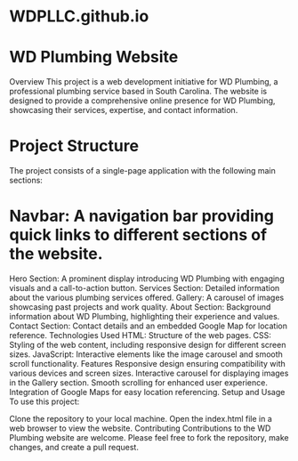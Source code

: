 # WDPLLC.github.io

# WD Plumbing Website
Overview
This project is a web development initiative for WD Plumbing, a professional plumbing service based in South Carolina. The website is designed to provide a comprehensive online presence for WD Plumbing, showcasing their services, expertise, and contact information.

# Project Structure
The project consists of a single-page application with the following main sections:

# Navbar: A navigation bar providing quick links to different sections of the website.
Hero Section: A prominent display introducing WD Plumbing with engaging visuals and a call-to-action button.
Services Section: Detailed information about the various plumbing services offered.
Gallery: A carousel of images showcasing past projects and work quality.
About Section: Background information about WD Plumbing, highlighting their experience and values.
Contact Section: Contact details and an embedded Google Map for location reference.
Technologies Used
HTML: Structure of the web pages.
CSS: Styling of the web content, including responsive design for different screen sizes.
JavaScript: Interactive elements like the image carousel and smooth scroll functionality.
Features
Responsive design ensuring compatibility with various devices and screen sizes.
Interactive carousel for displaying images in the Gallery section.
Smooth scrolling for enhanced user experience.
Integration of Google Maps for easy location referencing.
Setup and Usage
To use this project:

Clone the repository to your local machine.
Open the index.html file in a web browser to view the website.
Contributing
Contributions to the WD Plumbing website are welcome. Please feel free to fork the repository, make changes, and create a pull request.
